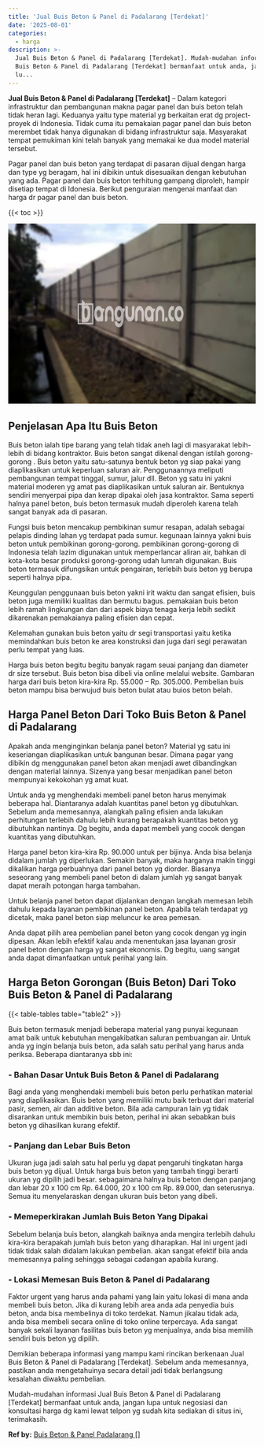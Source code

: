 ```yaml
---
title: 'Jual Buis Beton & Panel di Padalarang [Terdekat]'
date: '2025-08-01'
categories:
  - harga
description: >-
  Jual Buis Beton & Panel di Padalarang [Terdekat]. Mudah-mudahan informasi Jual
  Buis Beton & Panel di Padalarang [Terdekat] bermanfaat untuk anda, jangan
  lu...
---
```


**Jual Buis Beton & Panel di Padalarang \[Terdekat\]** – Dalam kategori infrastruktur dan pembangunan makna pagar panel dan buis beton telah tidak heran lagi. Keduanya yaitu type material yg berkaitan erat dg project-proyek di Indonesia. Tidak cuma itu pemakaian pagar panel dan buis beton merembet tidak hanya digunakan di bidang infrastruktur saja. Masyarakat tempat pemukiman kini telah banyak yang memakai ke dua model material tersebut.

Pagar panel dan buis beton yang terdapat di pasaran dijual dengan harga dan type yg beragam, hal ini dibikin untuk disesuaikan dengan kebutuhan yang ada. Pagar panel dan buis beton terhitung gampang diproleh, hampir disetiap tempat di Idonesia. Berikut penguraian mengenai manfaat dan harga dr pagar panel dan buis beton.

{{< toc >}}

![Jual Buis Beton & Panel di Padalarang [Terdekat]](/images/jual-panel-buis-beton-murah-46.png)

## Penjelasan Apa Itu Buis Beton

Buis beton ialah tipe barang yang telah tidak aneh lagi di masyarakat lebih-lebih di bidang kontraktor. Buis beton sangat dikenal dengan istilah gorong-gorong . Buis beton yaitu satu-satunya bentuk beton yg siap pakai yang diaplikasikan untuk keperluan saluran air. Penggunaannya meliputi pembangunan tempat tinggal, sumur, jalur dll. Beton yg satu ini yakni material moderen yg amat pas diaplikasikan untuk saluran air. Bentuknya sendiri menyerpai pipa dan kerap dipakai oleh jasa kontraktor. Sama seperti halnya panel beton, buis beton termasuk mudah diperoleh karena telah sangat banyak ada di pasaran.

Fungsi buis beton mencakup pembikinan sumur resapan, adalah sebagai pelapis dinding lahan yg terdapat pada sumur. kegunaan lainnya yakni buis beton untuk pembikinan gorong-gorong. pembikinan gorong-gorong di Indonesia telah lazim digunakan untuk memperlancar aliran air, bahkan di kota-kota besar produksi gorong-gorong udah lumrah digunakan. Buis beton termasuk difungsikan untuk pengairan, terlebih buis beton yg berupa seperti halnya pipa.

Keunggulan penggunaan buis beton yakni irit waktu dan sangat efisien, buis beton juga memiliki kualitas dan bermutu bagus. pemakaian buis beton lebih ramah lingkungan dan dari aspek biaya tenaga kerja lebih sedikit dikarenakan pemakaianya paling efisien dan cepat.

Kelemahan gunakan buis beton yaitu dr segi transportasi yaitu ketika memindahkan buis beton ke area konstruksi dan juga dari segi perawatan perlu tempat yang luas.

Harga buis beton begitu begitu banyak ragam seuai panjang dan diameter dr size tersebut. Buis beton bisa dibeli via online melalui website. Gambaran harga dari buis beton kira-kira Rp. 55.000 – Rp. 305.000. Pembelian buis beton mampu bisa berwujud buis beton bulat atau buios beton belah.

## Harga Panel Beton Dari Toko Buis Beton & Panel di Padalarang

Apakah anda menginginkan belanja panel beton? Material yg satu ini keseriangan diaplikasikan untuk bangunan besar. Dimana pagar yang dibikin dg menggunakan panel beton akan menjadi awet dibandingkan dengan material lainnya. Sizenya yang besar menjadikan panel beton mempunyai kekokohan yg amat kuat.

Untuk anda yg menghendaki membeli panel beton harus menyimak beberapa hal. Diantaranya adalah kuantitas panel beton yg dibutuhkan. Sebelum anda memesannya, alangkah paling efisien anda lakukan perhitungan terlebih dahulu lebih kurang berapakah kuantitas beton yg dibutuhkan nantinya. Dg begitu, anda dapat membeli yang cocok dengan kuantitas yang dibutuhkan.

Harga panel beton kira-kira Rp. 90.000 untuk per bijinya. Anda bisa belanja didalam jumlah yg diperlukan. Semakin banyak, maka harganya makin tinggi dikalikan harga perbuahnya dari panel beton yg diorder. Biasanya seseorang yang membeli panel beton di dalam jumlah yg sangat banyak dapat meraih potongan harga tambahan.

Untuk belanja panel beton dapat dijalankan dengan langkah memesan lebih dahulu kepada layanan pembikinan panel beton. Apabila telah terdapat yg dicetak, maka panel beton siap meluncur ke area pemesan.

Anda dapat pilih area pembelian panel beton yang cocok dengan yg ingin dipesan. Akan lebih efektif kalau anda menentukan jasa layanan grosir panel beton dengan harga yg sangat ekonomis. Dg begitu, uang sangat anda dapat dimanfaatkan untuk perihal yang lain.

## Harga Beton Gorongan (Buis Beton) Dari Toko Buis Beton & Panel di Padalarang

{{< table-tables table="table2" >}}

Buis beton termasuk menjadi beberapa material yang punyai kegunaan amat baik untuk kebutuhan mengakibatkan saluran pembuangan air. Untuk anda yg ingin belanja buis beton, ada salah satu perihal yang harus anda periksa. Beberapa diantaranya sbb ini:

### \- Bahan Dasar Untuk Buis Beton & Panel di Padalarang

Bagi anda yang menghendaki membeli buis beton perlu perhatikan material yang diaplikasikan. Buis beton yang memiliki mutu baik terbuat dari material pasir, semen, air dan additive beton. Bila ada campuran lain yg tidak disarankan untuk membikin buis beton, perihal ini akan sebabkan buis beton yg dihasilkan kurang efektif.

### \- Panjang dan Lebar Buis Beton

Ukuran juga jadi salah satu hal perlu yg dapat pengaruhi tingkatan harga buis beton yg dijual. Untuk harga buis beton yang tambah tinggi berarti ukuran yg dipilih jadi besar. sebagaimana halnya buis beton dengan panjang dan lebar 20 x 100 cm Rp. 64.000, 20 x 100 cm Rp. 89.000, dan seterusnya. Semua itu menyelaraskan dengan ukuran buis beton yang dibeli.

### \- Memeperkirakan Jumlah Buis Beton Yang Dipakai

Sebelum belanja buis beton, alangkah baiknya anda mengira terlebih dahulu kira-kira berapakah jumlah buis beton yang diharapkan. Hal ini urgent jadi tidak tidak salah didalam lakukan pembelian. akan sangat efektif bila anda memesannya paling sehingga sebagai cadangan apabila kurang.

### \- Lokasi Memesan Buis Beton & Panel di Padalarang

Faktor urgent yang harus anda pahami yang lain yaitu lokasi di mana anda membeli buis beton. Jika di kurang lebih area anda ada penyedia buis beton, anda bisa membelinya di toko terdekat. Namun jikalau tidak ada, anda bisa membeli secara online di toko online terpercaya. Ada sangat banyak sekali layanan fasilitas buis beton yg menjualnya, anda bisa memilih sendiri buis beton yg dipilih.

Demikian beberapa informasi yang mampu kami rincikan berkenaan Jual Buis Beton & Panel di Padalarang \[Terdekat\]. Sebelum anda memesannya, pastikan anda mengetahuinya secara detail jadi tidak berlangsung kesalahan diwaktu pembelian.

Mudah-mudahan informasi Jual Buis Beton & Panel di Padalarang \[Terdekat\] bermanfaat untuk anda, jangan lupa untuk negosiasi dan konsultasi harga dg kami lewat telpon yg sudah kita sediakan di situs ini, terimakasih.

**Ref by:** [Buis Beton & Panel Padalarang []](https://id.wikipedia.org/wiki/Buis)
